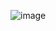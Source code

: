 ![image](https://user-images.githubusercontent.com/105171722/205179084-16f2320e-9aeb-4fb5-a012-34882adc5738.png)
